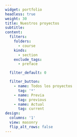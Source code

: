 ```yaml
---
widget: portfolio
headless: true
weight: 30
title: Nuestros proyectos
subtitle:
content:
  filters:
    folders:
      - course
    kinds:
      - section
    exclude_tags:
      - preface

  filter_default: 0

  filter_button:
    - name: Todos los proyectos
      tag: '*'
    - name: Previa
      tag: previous
    - name: Actual
      tag: current
design:
  columns: '1'
  view: masonry
  flip_alt_rows: false
---
```

